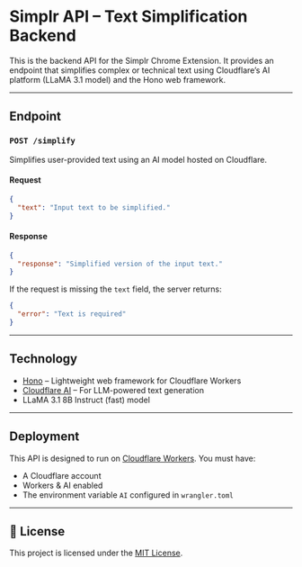 # Simplr API – Text Simplification Backend

This is the backend API for the Simplr Chrome Extension. It provides an endpoint that simplifies complex or technical text using Cloudflare’s AI platform (LLaMA 3.1 model) and the Hono web framework.

---

##  Endpoint

### `POST /simplify`

Simplifies user-provided text using an AI model hosted on Cloudflare.

#### Request
```json
{
  "text": "Input text to be simplified."
}
````

#### Response

```json
{
  "response": "Simplified version of the input text."
}
```

If the request is missing the `text` field, the server returns:

```json
{
  "error": "Text is required"
}
```

---

## Technology

* [Hono](https://hono.dev/) – Lightweight web framework for Cloudflare Workers
* [Cloudflare AI](https://developers.cloudflare.com/workers-ai/) – For LLM-powered text generation
* LLaMA 3.1 8B Instruct (fast) model

---

##  Deployment

This API is designed to run on [Cloudflare Workers](https://developers.cloudflare.com/workers/). You must have:

* A Cloudflare account
* Workers & AI enabled
* The environment variable `AI` configured in `wrangler.toml`

---

## 🔐 License

This project is licensed under the [MIT License](./LICENSE).

